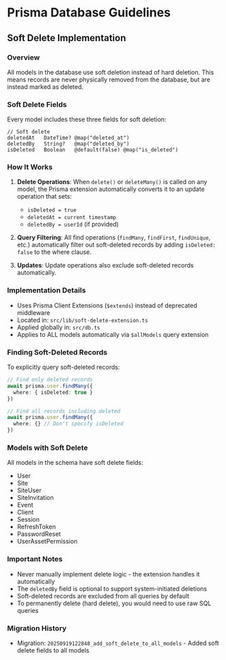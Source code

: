 # Prisma Database Guidelines

## Soft Delete Implementation

### Overview
All models in the database use soft deletion instead of hard deletion. This means records are never physically removed from the database, but are instead marked as deleted.

### Soft Delete Fields
Every model includes these three fields for soft deletion:
```prisma
// Soft delete
deletedAt   DateTime? @map("deleted_at")
deletedBy   String?   @map("deleted_by")
isDeleted   Boolean   @default(false) @map("is_deleted")
```

### How It Works
1. **Delete Operations**: When `delete()` or `deleteMany()` is called on any model, the Prisma extension automatically converts it to an update operation that sets:
   - `isDeleted = true`
   - `deletedAt = current timestamp`
   - `deletedBy = userId` (if provided)

2. **Query Filtering**: All find operations (`findMany`, `findFirst`, `findUnique`, etc.) automatically filter out soft-deleted records by adding `isDeleted: false` to the where clause.

3. **Updates**: Update operations also exclude soft-deleted records automatically.

### Implementation Details
- Uses Prisma Client Extensions (`$extends`) instead of deprecated middleware
- Located in: `src/lib/soft-delete-extension.ts`
- Applied globally in: `src/db.ts`
- Applies to ALL models automatically via `$allModels` query extension

### Finding Soft-Deleted Records
To explicitly query soft-deleted records:
```typescript
// Find only deleted records
await prisma.user.findMany({
  where: { isDeleted: true }
})

// Find all records including deleted
await prisma.user.findMany({
  where: {} // Don't specify isDeleted
})
```

### Models with Soft Delete
All models in the schema have soft delete fields:
- User
- Site
- SiteUser
- SiteInvitation
- Event
- Client
- Session
- RefreshToken
- PasswordReset
- UserAssetPermission

### Important Notes
- Never manually implement delete logic - the extension handles it automatically
- The `deletedBy` field is optional to support system-initiated deletions
- Soft-deleted records are excluded from all queries by default
- To permanently delete (hard delete), you would need to use raw SQL queries

### Migration History
- Migration: `20250919122848_add_soft_delete_to_all_models` - Added soft delete fields to all models